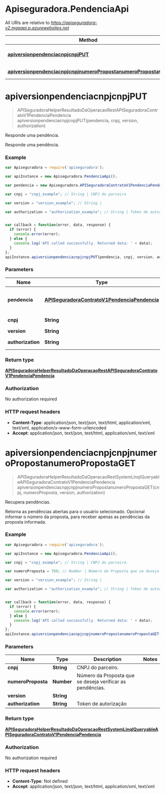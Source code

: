 # Apiseguradora.PendenciaApi

All URIs are relative to *https://apiseguradora-v2.mgaapi.p.azurewebsites.net*

Method | HTTP request | Description
------------- | ------------- | -------------
[**apiversionpendenciacnpjcnpjPUT**](PendenciaApi.md#apiversionpendenciacnpjcnpjPUT) | **PUT** /api/{version}/Pendencia | Responde uma pendência.
[**apiversionpendenciacnpjcnpjnumeroPropostanumeroPropostaGET**](PendenciaApi.md#apiversionpendenciacnpjcnpjnumeroPropostanumeroPropostaGET) | **GET** /api/{version}/Pendencia | Recupera pendências.


<a name="apiversionpendenciacnpjcnpjPUT"></a>
# **apiversionpendenciacnpjcnpjPUT**
> APISeguradoraHelperResultadoDaOperacaoRestAPISeguradoraContratoV1PendenciaPendencia apiversionpendenciacnpjcnpjPUT(pendencia, cnpj, version, authorization)

Responde uma pendência.

Responde uma pendência.

### Example
```javascript
var Apiseguradora = require('apiseguradora');

var apiInstance = new Apiseguradora.PendenciaApi();

var pendencia = new Apiseguradora.APISeguradoraContratoV1PendenciaPendencia(); // APISeguradoraContratoV1PendenciaPendencia | Informações da resposta da pendência.

var cnpj = "cnpj_example"; // String | CNPJ do parceiro

var version = "version_example"; // String | 

var authorization = "authorization_example"; // String | Token de autorização


var callback = function(error, data, response) {
  if (error) {
    console.error(error);
  } else {
    console.log('API called successfully. Returned data: ' + data);
  }
};
apiInstance.apiversionpendenciacnpjcnpjPUT(pendencia, cnpj, version, authorization, callback);
```

### Parameters

Name | Type | Description  | Notes
------------- | ------------- | ------------- | -------------
 **pendencia** | [**APISeguradoraContratoV1PendenciaPendencia**](APISeguradoraContratoV1PendenciaPendencia.md)| Informações da resposta da pendência. | 
 **cnpj** | **String**| CNPJ do parceiro | 
 **version** | **String**|  | 
 **authorization** | **String**| Token de autorização | 

### Return type

[**APISeguradoraHelperResultadoDaOperacaoRestAPISeguradoraContratoV1PendenciaPendencia**](APISeguradoraHelperResultadoDaOperacaoRestAPISeguradoraContratoV1PendenciaPendencia.md)

### Authorization

No authorization required

### HTTP request headers

 - **Content-Type**: application/json, text/json, text/html, application/xml, text/xml, application/x-www-form-urlencoded
 - **Accept**: application/json, text/json, text/html, application/xml, text/xml

<a name="apiversionpendenciacnpjcnpjnumeroPropostanumeroPropostaGET"></a>
# **apiversionpendenciacnpjcnpjnumeroPropostanumeroPropostaGET**
> APISeguradoraHelperResultadoDaOperacaoRestSystemLinqIQueryableAPISeguradoraContratoV1PendenciaPendencia apiversionpendenciacnpjcnpjnumeroPropostanumeroPropostaGET(cnpj, numeroProposta, version, authorization)

Recupera pendências.

Retorna as pendências abertas para o usuário selecionado. Opcional informar o número da proposta, para receber apenas as pendências da proposta informada.

### Example
```javascript
var Apiseguradora = require('apiseguradora');

var apiInstance = new Apiseguradora.PendenciaApi();

var cnpj = "cnpj_example"; // String | CNPJ do parceiro.

var numeroProposta = 789; // Number | Número da Proposta que se deseja verificar as pendências.

var version = "version_example"; // String | 

var authorization = "authorization_example"; // String | Token de autorização


var callback = function(error, data, response) {
  if (error) {
    console.error(error);
  } else {
    console.log('API called successfully. Returned data: ' + data);
  }
};
apiInstance.apiversionpendenciacnpjcnpjnumeroPropostanumeroPropostaGET(cnpj, numeroProposta, version, authorization, callback);
```

### Parameters

Name | Type | Description  | Notes
------------- | ------------- | ------------- | -------------
 **cnpj** | **String**| CNPJ do parceiro. | 
 **numeroProposta** | **Number**| Número da Proposta que se deseja verificar as pendências. | 
 **version** | **String**|  | 
 **authorization** | **String**| Token de autorização | 

### Return type

[**APISeguradoraHelperResultadoDaOperacaoRestSystemLinqIQueryableAPISeguradoraContratoV1PendenciaPendencia**](APISeguradoraHelperResultadoDaOperacaoRestSystemLinqIQueryableAPISeguradoraContratoV1PendenciaPendencia.md)

### Authorization

No authorization required

### HTTP request headers

 - **Content-Type**: Not defined
 - **Accept**: application/json, text/json, text/html, application/xml, text/xml

